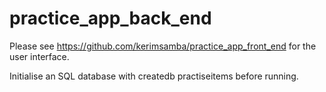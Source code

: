 # practice_app_back_end

Please see https://github.com/kerimsamba/practice_app_front_end for the user interface.

Initialise an SQL database with createdb practiseitems before running.
